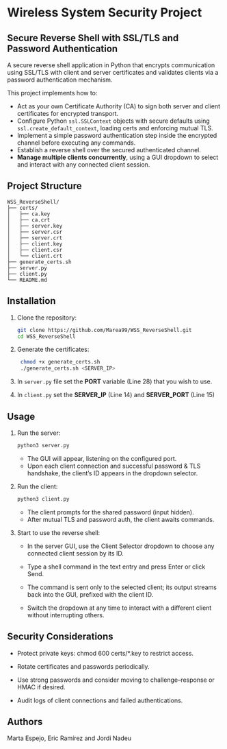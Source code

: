 # Wireless System Security Project

## Secure Reverse Shell with SSL/TLS and Password Authentication

A secure reverse shell application in Python that encrypts communication using SSL/TLS with client and server certificates and validates clients via a password authentication mechanism. 

This project implements how to:

- Act as your own Certificate Authority (CA) to sign both server and client certificates for encrypted transport.
- Configure Python `ssl.SSLContext` objects with secure defaults using `ssl.create_default_context`, loading certs and enforcing mutual TLS.
- Implement a simple password authentication step inside the encrypted channel before executing any commands.
- Establish a reverse shell over the secured authenticated channel.
- **Manage multiple clients concurrently**, using a GUI dropdown to select and interact with any connected client session.

## Project Structure

```plaintext
WSS_ReverseShell/
├── certs/
│   ├── ca.key
│   ├── ca.crt
│   ├── server.key
│   ├── server.csr
│   ├── server.crt
│   ├── client.key
│   ├── client.csr
│   └── client.crt
├── generate_certs.sh
├── server.py
├── client.py
└── README.md          
```

## Installation

1. Clone the repository:
   ```bash
   git clone https://github.com/Marea99/WSS_ReverseShell.git
   cd WSS_ReverseShell
   ```

2. Generate the certificates:
   ```bash
    chmod +x generate_certs.sh
    ./generate_certs.sh <SERVER_IP>
    ```

3. In `server.py` file set the **PORT** variable (Line 28) that you wish to use.

4. In `client.py` set the **SERVER_IP** (Line 14) and **SERVER_PORT** (Line 15)


## Usage

1. Run the server:
    ```bash
    python3 server.py
    ```
    - The GUI will appear, listening on the configured port.
    - Upon each client connection and successful password & TLS handshake, the client’s ID appears in the dropdown selector.

2. Run the client:
    ```bash
    python3 client.py
    ```
    - The client prompts for the shared password (input hidden).
    - After mutual TLS and password auth, the client awaits commands.
3. Start to use the reverse shell:

    - In the server GUI, use the Client Selector dropdown to choose any connected client session by its ID.

    - Type a shell command in the text entry and press Enter or click Send.

    - The command is sent only to the selected client; its output streams back into the GUI, prefixed with the client ID.

    - Switch the dropdown at any time to interact with a different client without interrupting others.

## Security Considerations

- Protect private keys: chmod 600 certs/*.key to restrict access.

- Rotate certificates and passwords periodically.

- Use strong passwords and consider moving to challenge–response or HMAC if desired.

- Audit logs of client connections and failed authentications.

## Authors

Marta Espejo, Eric Ramírez and Jordi Nadeu

